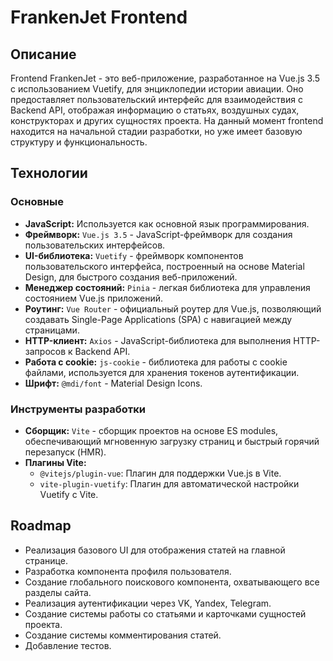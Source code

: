 # FrankenJet Frontend

## Описание

Frontend FrankenJet - это веб-приложение, разработанное на Vue.js 3.5 с использованием Vuetify, для энциклопедии истории авиации. Оно предоставляет пользовательский интерфейс для взаимодействия с Backend API, отображая информацию о статьях, воздушных судах, конструкторах и других сущностях проекта.  На данный момент frontend находится на начальной стадии разработки, но уже имеет базовую структуру и функциональность.

## Технологии

### Основные

* **JavaScript:** Используется как основной язык программирования.
* **Фреймворк:** `Vue.js 3.5`  - JavaScript-фреймворк для создания пользовательских интерфейсов.
* **UI-библиотека:**  `Vuetify` - фреймворк компонентов пользовательского интерфейса, построенный на основе Material Design, для быстрого создания веб-приложений.
* **Менеджер состояний:** `Pinia` - легкая библиотека для управления состоянием Vue.js приложений.
* **Роутинг:**  `Vue Router` - официальный роутер для Vue.js, позволяющий создавать Single-Page Applications (SPA) с навигацией между страницами.
* **HTTP-клиент:** `Axios` - JavaScript-библиотека для выполнения HTTP-запросов к Backend API.
* **Работа с cookie:** `js-cookie` - библиотека для работы с cookie файлами, используется для хранения токенов аутентификации.
* **Шрифт:** `@mdi/font` -  Material Design Icons.

### Инструменты разработки

* **Сборщик:** `Vite` - сборщик проектов на основе ES modules, обеспечивающий мгновенную загрузку страниц и быстрый горячий перезапуск (HMR).
* **Плагины Vite:**
  * `@vitejs/plugin-vue`: Плагин для поддержки Vue.js в Vite.
  * `vite-plugin-vuetify`: Плагин для автоматической настройки Vuetify с Vite.

## Roadmap

* Реализация базового UI для отображения статей на главной странице.
* Разработка компонента профиля пользователя.
* Создание глобального поискового компонента, охватывающего все разделы сайта.
* Реализация аутентификации через VK, Yandex, Telegram.
* Создание системы работы со статьями и карточками сущностей проекта.
* Создание системы комментирования статей.
* Добавление тестов.
